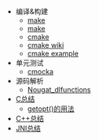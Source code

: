 
+ 编译&构建
  + [make](c-make-1.md)
  + [make](c-make-2.md)
  + [cmake](c-cmake-1.md)
  + [cmake wiki](https://gitlab.kitware.com/cmake/community/wikis/FAQ#general-information-and-availability)
  + [cmake example](https://github.com/ttroy50/cmake-examples)
+ 单元测试
  + [cmocka](c-unit-test-1.md)
+ 源码解析
  + [Nougat_dlfunctions](c-fake_dlfcn.md)
+ [C总结](c.md)
  + [getopt()的用法](c-getopt.md)
+ [C++总结](cpp.md)
+ [JNI总结](jni.md)